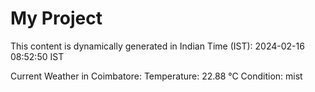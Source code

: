 # My Project

This content is dynamically generated in Indian Time (IST): 2024-02-16 08:52:50 IST


Current Weather in Coimbatore:
Temperature: 22.88 °C
Condition: mist
